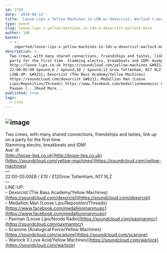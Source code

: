 ```yaml
---
id: 2788
date: '2019-04-11'
title: 'Loose Lips x Yellow Machines in LDN w/ Dexorcist, Warlock + more - Loose Lips'
type: event
slug: loose-lips-x-yellow-machines-in-ldn-w-dexorcist-warlock-more
author: 100
banner:
  - >-
    imported/loose-lips-x-yellow-machines-in-ldn-w-dexorcist-warlock-more/image2788.jpeg
description: >-
  Two crews, with many shared connections, friendships and tastes, link up on a
  party for the first time. Slamming electro, breakbeats and IDM! Ave&#39; it!
  http://loose-lips.co.uk https://soundcloud.com/yellow-machines &#8212;
  22:00-05:00 &pound;8 / &pound;10 / &pound;12 Grow Tottenham, N17 9LZ &#8212;
  LINE-UP: &#8211; Dexorcist (The Bass Academy/Yellow Machines)
  https://soundcloud.com/dexorcist &#8211; Medallion Man (Loose
  Lips/Reposition/Threads) https://www.facebook.com/medallionmanmusic &#8211;
  Paxman [...]Read More...
published: true
tags:
  - crew
---
```

![image](../imported/loose-lips-x-yellow-machines-in-ldn-w-dexorcist-warlock-more/image2788.jpeg)
---
Two crews, with many shared connections, friendships and tastes, link up on a party for the first time.  
Slamming electro, breakbeats and IDM!  
Ave' it!  
[http://loose-lips.co.uk](http://loose-lips.co.uk)[https://soundcloud.com/yellow-machines](https://soundcloud.com/yellow-machines)  
—  
22:00-05:00£8 / £10 / £12Grow Tottenham, N17 9LZ  
—  
LINE-UP:  
– Dexorcist (The Bass Academy/Yellow Machines)[https://soundcloud.com/dexorcist](https://soundcloud.com/dexorcist)  
– Medallion Man (Loose Lips/Reposition/Threads)[https://www.facebook.com/medallionmanmusic](https://www.facebook.com/medallionmanmusic)  
– Paxman (Loose Lips/Noods Radio)[https://soundcloud.com/paxmanmcr](https://soundcloud.com/paxmanmcr)  
– Scanone (Analogical Force/Yellow Machines)[https://soundcloud.com/scanone](https://soundcloud.com/scanone)  
– Warlock (I Love Acid/Yellow Machines)[https://soundcloud.com/warlock](https://soundcloud.com/warlock)
